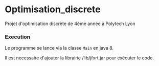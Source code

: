 # Optimisation_discrete
Projet d'optimisation discrète de 4ème année à Polytech Lyon


### Execution

Le programme se lance via la classe ``Main`` en java 8.

Il est necessaire d'ajouter la librairie /lib/jfxrt.jar pour exécuter le code.